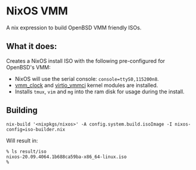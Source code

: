 # NixOS VMM

A nix expression to build OpenBSD VMM friendly ISOs.

## What it does:

Creates a NixOS install ISO with the following pre-configured for OpenBSD's
VMM:

- NixOS will use the serial console: `console=ttyS0,115200n8`.
- [vmm_clock](https://github.com/voutilad/vmm_clock) and [virtio_vmmci](https://github.com/voutilad/virtio_vmmci) kernel modules are installed.
- Installs `tmux`, `vim` and `mg` into the ram disk for usage during the
  install.

## Building

```
nix-build '<nixpkgs/nixos>' -A config.system.build.isoImage -I nixos-config=iso-builder.nix
```

Will result in:

```
% ls result/iso
nixos-20.09.4064.1b688ca59ba-x86_64-linux.iso
%
```
